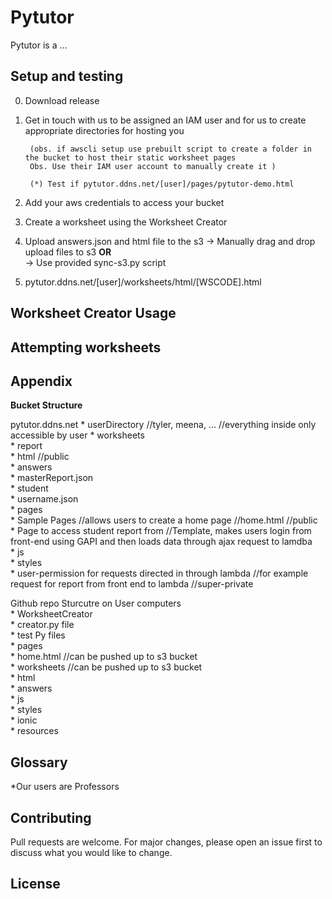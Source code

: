# Pytutor

Pytutor is a ...

## Setup and testing

0. Download release

1. Get in touch with us to be assigned an IAM user and for us to create appropriate directories for hosting you
        
        (obs. if awscli setup use prebuilt script to create a folder in the bucket to host their static worksheet pages
        Obs. Use their IAM user account to manually create it ) 

        (*) Test if pytutor.ddns.net/[user]/pages/pytutor-demo.html

2. Add your aws credentials to access your bucket

3. Create a worksheet using the Worksheet Creator

4. Upload answers.json and html file to the s3
    -> Manually drag and drop upload files to s3 <b>OR</b>      
    -> Use provided sync-s3.py script 

5. pytutor.ddns.net/[user]/worksheets/html/[WSCODE].html

## Worksheet Creator Usage

## Attempting worksheets

## Appendix

<b> Bucket Structure </b>

pytutor.ddns.net 
        * userDirectory //tyler, meena, ... //everything inside only accessible by user 
                * worksheets  
                        * report  
                        * html //public  
                        * answers  
                        * masterReport.json  
                * student  
                        * username.json  
                * pages  
                        * Sample Pages //allows users to create a home page //home.html //public  
                        * Page to access student report from  //Template, makes users login from front-end using GAPI and then loads data through ajax request to lamdba  
        * js   
        * styles   
        * user-permission for requests directed in through lambda //for example request for report from front end to lambda //super-private  

Github repo Sturcutre on User computers  
        * WorksheetCreator  
                * creator.py file  
                * test Py files  
        * pages  
                * home.html //can be pushed up to s3 bucket  
        * worksheets //can be pushed up to s3 bucket  
                * html  
                * answers  
        * js  
        * styles  
        * ionic  
        * resources  
        
## Glossary

*Our users are Professors

## Contributing
Pull requests are welcome. For major changes, please open an issue first to discuss what you would like to change.

## License


